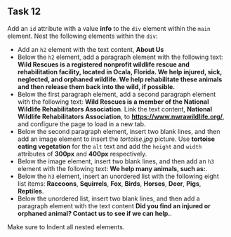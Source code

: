 ## Task 12
Add an `id` attribute with a value **info** to the `div` element within the `main` element. Nest the following elements within the `div`:

* Add an `h2` element with the text content, **About Us**
* Below the `h2` element, add a paragraph element with the following text: **Wild Rescues is a registered nonprofit wildlife rescue and rehabilitation facility, located in Ocala, Florida. We help injured, sick, neglected, and orphaned wildlife. We help rehabilitate these animals and then release them back into the wild, if possible.**
* Below the first paragraph element, add a second paragraph element with the following text: **Wild Rescues is a member of the National Wildlife Rehabilitators Association**.   Link the text content, **National Wildlife Rehabilitators Association**, to **https://www.nwrawildlife.org/**, and configure the page to load in a new tab.
* Below the second paragraph element, insert two blank lines, and then add an image element to insert the *tortoise.jpg* picture. Use **tortoise eating vegetation** for the `alt` text and add the `height` and `width` attributes of **300px** and **400px** respectively.
*  Below the image element, insert two blank lines, and then add an `h3` element with the following text: **We help many animals, such as:**.
*  Below the `h3` element, insert an unordered list with the following eight list items: **Raccoons**, **Squirrels**, **Fox**, **Birds**, **Horses**, **Deer**, **Pigs**, **Reptiles**.
*  Below the unordered list, insert two blank lines, and then add a paragraph element with the text content **Did you find an injured or orphaned animal? Contact us to see if we can help.**.
 
Make sure to Indent all nested elements.
